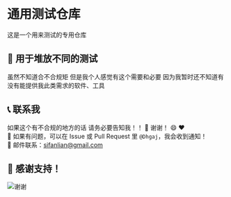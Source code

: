 # 通用测试仓库
这是一个用来测试的专用仓库

## 🚀 用于堆放不同的测试  
虽然不知道合不合规矩  但是我个人感觉有这个需要和必要  因为我暂时还不知道有没有能提供我此类需求的软件、工具


## 📞 联系我
如果这个有不合规的地方的话  请务必要告知我！！ 🙏 谢谢！ :smile: :heart:  
📢 如果有问题，可以在 Issue 或 Pull Request 里 `@Dhgaj`，我会收到通知！  
📧 邮件联系：sifanlian@gmail.com  


## 🎉 感谢支持！ 
![谢谢](https://media2.giphy.com/media/v1.Y2lkPTc5MGI3NjExcno5Mm5wMmF4cmhmbjlvbW5kOGMzeWRkNjkxYjAwd2pwbXdhZTkzOSZlcD12MV9pbnRlcm5hbF9naWZfYnlfaWQmY3Q9Zw/hxERQNWQudqSF1iDnr/giphy.gif)
